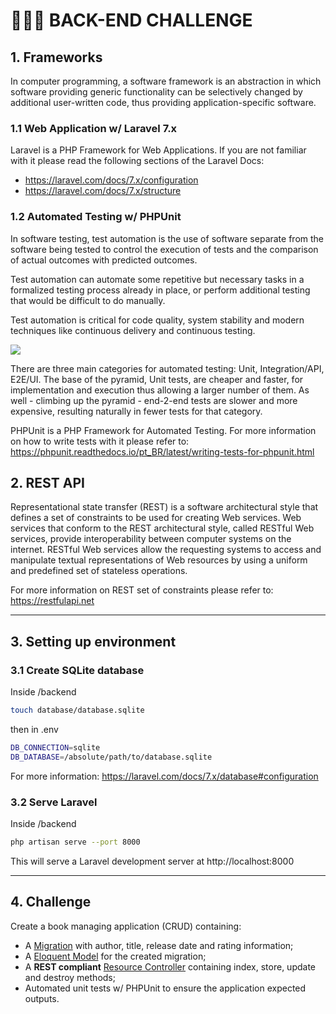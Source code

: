 # 👨🏻‍💻 BACK-END CHALLENGE

## 1. Frameworks

In computer programming, a software framework is an abstraction in which software providing generic functionality can be selectively changed by additional user-written code, thus providing application-specific software.

### 1.1 Web Application w/ Laravel 7.x

Laravel is a PHP Framework for Web Applications. If you are not familiar with it please read the following sections of the Laravel Docs:
- https://laravel.com/docs/7.x/configuration
- https://laravel.com/docs/7.x/structure

### 1.2 Automated Testing w/ PHPUnit

In software testing, test automation is the use of software separate from the software being tested to control the execution of tests and the comparison of actual outcomes with predicted outcomes.

Test automation can automate some repetitive but necessary tasks in a formalized testing process already in place, or perform additional testing that would be difficult to do manually.

Test automation is critical for code quality, system stability and modern techniques like continuous delivery and continuous testing.

![](https://static1.smartbear.co/smartbear/media/images/resources/articles/content/test-automation-pyramid.png)

There are three main categories for automated testing: Unit, Integration/API, E2E/UI. The base of the pyramid, Unit tests, are cheaper and faster, for implementation and execution thus allowing a larger number of them. As well - climbing up the pyramid - end-2-end tests are slower and more expensive, resulting naturally in fewer tests for that category.

PHPUnit is a PHP Framework for Automated Testing. For more information on how to write tests with it please refer to: https://phpunit.readthedocs.io/pt_BR/latest/writing-tests-for-phpunit.html

## 2. REST API

Representational state transfer (REST) is a software architectural style that defines a set of constraints to be used for creating Web services. Web services that conform to the REST architectural style, called RESTful Web services, provide interoperability between computer systems on the internet. RESTful Web services allow the requesting systems to access and manipulate textual representations of Web resources by using a uniform and predefined set of stateless operations.

For more information on REST set of constraints please refer to: https://restfulapi.net

---
## 3. Setting up environment

### 3.1 Create SQLite database
Inside /backend
```bash
touch database/database.sqlite
```
then in .env
```bash
DB_CONNECTION=sqlite
DB_DATABASE=/absolute/path/to/database.sqlite
```
For more information: https://laravel.com/docs/7.x/database#configuration

### 3.2 Serve Laravel
Inside /backend
```bash
php artisan serve --port 8000
```
This will serve a Laravel development server at http://localhost:8000

---
## 4. Challenge
Create a book managing application (CRUD) containing:
- A [Migration](https://laravel.com/docs/7.x/migrations#generating-migrations) with author, title, release date and rating information;
- A [Eloquent Model](https://laravel.com/docs/7.x/eloquent#defining-models) for the created migration;
- A **REST compliant** [Resource Controller](https://laravel.com/docs/7.x/controllers#resource-controllers) containing index, store, update and destroy methods;
- Automated unit tests w/ PHPUnit to ensure the application expected outputs.
